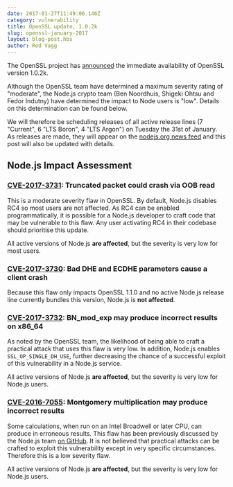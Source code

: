 ```yaml
---
date: 2017-01-27T11:49:06.146Z
category: vulnerability
title: OpenSSL update, 1.0.2k
slug: openssl-january-2017
layout: blog-post.hbs
author: Rod Vagg
---
```


The OpenSSL project has [announced](https://mta.openssl.org/pipermail/openssl-announce/2017-January/000092.html) the immediate availability of OpenSSL version 1.0.2k.

Although the OpenSSL team have determined a maximum severity rating of "moderate", the Node.js crypto team (Ben Noordhuis, Shigeki Ohtsu and Fedor Indutny) have determined the impact to Node users is "low". Details on this determination can be found below.

We will therefore be scheduling releases of all active release lines (7 "Current", 6 "LTS Boron", 4 "LTS Argon") on Tuesday the 31st of January. As releases are made, they will appear on the [nodejs.org news feed](http://nodejs.org/en/blog/) and this post will also be updated with details.

## Node.js Impact Assessment

### [CVE-2017-3731](https://www.openssl.org/news/vulnerabilities.html#2017-3731): Truncated packet could crash via OOB read

This is a moderate severity flaw in OpenSSL. By default, Node.js disables RC4 so most users are not affected. As RC4 can be enabled programmatically, it is possible for a Node.js developer to craft code that may be vulnerable to this flaw. Any user activating RC4 in their codebase should prioritise this update.

All active versions of Node.js **are affected**, but the severity is very low for most users.

### [CVE-2017-3730](https://www.openssl.org/news/vulnerabilities.html#2017-3730): Bad DHE and ECDHE parameters cause a client crash

Because this flaw only impacts OpenSSL 1.1.0 and no active Node.js release line currently bundles this version, Node.js is **not affected**.

### [CVE-2017-3732](https://www.openssl.org/news/vulnerabilities.html#2017-3732): BN_mod_exp may produce incorrect results on x86_64

As noted by the OpenSSL team, the likelihood of being able to craft a practical attack that uses this flaw is very low. In addition, Node.js enables `SSL_OP_SINGLE_DH_USE`, further decreasing the chance of a successful exploit of this vulnerability in a Node.js service.

All active versions of Node.js **are affected**, but the severity is very low for Node.js users.

### [CVE-2016-7055](https://www.openssl.org/news/vulnerabilities.html#2016-7055): Montgomery multiplication may produce incorrect results

Some calculations, when run on an Intel Broadwell or later CPU, can produce in erroneous results. This flaw has been previously discussed by the Node.js team [on GitHub](https://github.com/nodejs/node/issues/9594). It is not believed that practical attacks can be crafted to exploit this vulnerability except in very specific circumstances. Therefore this is a low severity flaw.

All active versions of Node.js **are affected**, but the severity is very low for Node.js users.
